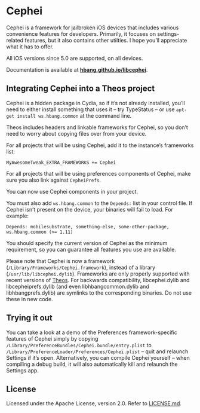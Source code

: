 # Cephei
Cephei is a framework for jailbroken iOS devices that includes various convenience features for developers. Primarily, it focuses on settings-related features, but it also contains other utilties. I hope you’ll appreciate what it has to offer.

All iOS versions since 5.0 are supported, on all devices.

Documentation is available at **[hbang.github.io/libcephei](https://hbang.github.io/libcephei/)**.

## Integrating Cephei into a Theos project
Cephei is a hidden package in Cydia, so if it’s not already installed, you’ll need to either install something that uses it – try TypeStatus – or use `apt-get install ws.hbang.common` at the command line.

Theos includes headers and linkable frameworks for Cephei, so you don’t need to worry about copying files over from your device.

For all projects that will be using Cephei, add it to the instance’s frameworks list:

```
MyAwesomeTweak_EXTRA_FRAMEWORKS += Cephei
```

For all projects that will be using preferences components of Cephei, make sure you also link against `CepheiPrefs`.

You can now use Cephei components in your project.

You must also add `ws.hbang.common` to the `Depends:` list in your control file. If Cephei isn’t present on the device, your binaries will fail to load. For example:

```
Depends: mobilesubstrate, something-else, some-other-package, ws.hbang.common (>= 1.11)
```

You should specify the current version of Cephei as the minimum requirement, so you can guarantee all features you use are available.

Please note that Cephei is now a framework (`/Library/Frameworks/Cephei.framework`), instead of a library (`/usr/lib/libcephei.dylib`). Frameworks are only properly supported with recent versions of [Theos](https://github.com/theos/theos). For backwards compatibility, libcephei.dylib and libcepheiprefs.dylib (and even libhbangcommon.dylib and libhbangprefs.dylib) are symlinks to the corresponding binaries. Do not use these in new code.

## Trying it out
You can take a look at a demo of the Preferences framework-specific features of Cephei simply by copying `/Library/PreferenceBundles/Cephei.bundle/entry.plist` to `/Library/PreferenceLoader/Preferences/Cephei.plist` – quit and relaunch Settings if it’s open. Alternatively, you can compile Cephei yourself – when compiling a debug build, it will also automatically kill and relaunch the Settings app.

## License
Licensed under the Apache License, version 2.0. Refer to [LICENSE.md](https://github.com/hbang/libcephei/blob/master/LICENSE.md).
